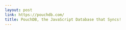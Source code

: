```yaml
---
layout: post
link: https://pouchdb.com/
title: PouchDB, the JavaScript Database that Syncs!
---
```

